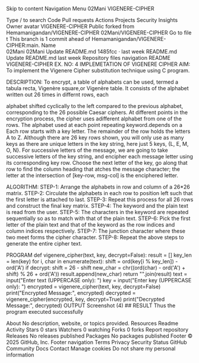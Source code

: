 Skip to content
Navigation Menu
02Mani
VIGENERE-CIPHER

Type / to search
Code
Pull requests
Actions
Projects
Security
Insights
Owner avatar
VIGENERE-CIPHER
Public
forked from Hemamanigandan/VIGENERE-CIPHER
02Mani/VIGENERE-CIPHER
Go to file
t
This branch is 1 commit ahead of Hemamanigandan/VIGENERE-CIPHER:main.
Name		
02Mani
02Mani
Update README.md
1485fcc
 · 
last week
README.md
Update README.md
last week
Repository files navigation
README
VIGENERE-CIPHER
EX. NO: 4
IMPLEMETATION OF VIGENERE CIPHER
AIM:
To implement the Vigenere Cipher substitution technique using C program.

DESCRIPTION:
To encrypt, a table of alphabets can be used, termed a tabula recta, Vigenère square,or Vigenère table. It consists of the alphabet written out 26 times in differnt rows, each

alphabet shifted cyclically to the left compared to the previous alphabet, corresponding to the 26 possible Caesar ciphers. At different points in the encryption process, the cipher uses adifferent alphabet from one of the rows. The alphabet used at each point repeating keyword.depends on a Each row starts with a key letter. The remainder of the row holds the letters A to Z. Although there are 26 key rows shown, you will only use as many keys as there are unique letters in the key string, here just 5 keys, {L, E, M, O, N}. For successive letters of the message, we are going to take successive letters of the key string, and encipher each message letter using its corresponding key row. Choose the next letter of the key, go along that row to find the column heading that atches the message character; the letter at the intersection of [key-row, msg-col] is the enciphered letter.

ALGORITHM:
STEP-1: Arrange the alphabets in row and column of a 26*26 matrix. STEP-2: Circulate the alphabets in each row to position left such that the first letter is attached to last. STEP-3: Repeat this process for all 26 rows and construct the final key matrix. STEP-4: The keyword and the plain text is read from the user. STEP-5: The characters in the keyword are repeated sequentially so as to match with that of the plain text. STEP-6: Pick the first letter of the plain text and that of the keyword as the row indices and column indices respectively. STEP-7: The junction character where these two meet forms the cipher character. STEP-8: Repeat the above steps to generate the entire cipher text.

PROGRAM
def vigenere_cipher(text, key, decrypt=False):
    result = []
    key_len = len(key)
    for i, char in enumerate(text):
        shift = ord(key[i % key_len]) - ord('A')
        if decrypt:
            shift = 26 - shift
        new_char = chr((ord(char) - ord('A') + shift) % 26 + ord('A'))
        result.append(new_char)
    return "".join(result)
text = input("Enter text (UPPERCASE only): ")
key = input("Enter key (UPPERCASE only): ")
encrypted = vigenere_cipher(text, key, decrypt=False)
print("Encrypted Message:", encrypted)
decrypted = vigenere_cipher(encrypted, key, decrypt=True)
print("Decrypted Message:", decrypted)
OUTPUT
Screenshot (4) ## RESULT
Thus the program executed successfully

About
No description, website, or topics provided.
Resources
 Readme
 Activity
Stars
 0 stars
Watchers
 0 watching
Forks
 0 forks
Report repository
Releases
No releases published
Packages
No packages published
Footer
© 2025 GitHub, Inc.
Footer navigation
Terms
Privacy
Security
Status
GitHub Community
Docs
Contact
Manage cookies
Do not share my personal information
